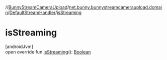 //[BunnyStreamCameraUpload](../../../index.md)/[net.bunny.bunnystreamcameraupload.domain](../index.md)/[DefaultStreamHandler](index.md)/[isStreaming](is-streaming.md)

# isStreaming

[androidJvm]\
open override fun [isStreaming](is-streaming.md)(): [Boolean](https://kotlinlang.org/api/core/kotlin-stdlib/kotlin/-boolean/index.html)